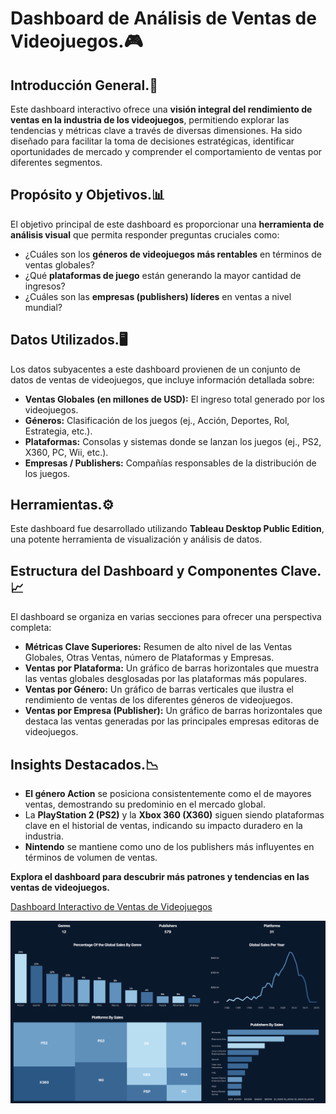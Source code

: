 # Dashboard de Análisis de Ventas de Videojuegos.🎮

## Introducción General.🚀

Este dashboard interactivo ofrece una **visión integral del rendimiento de ventas en la industria de los videojuegos**, permitiendo explorar las tendencias y métricas clave a través de diversas dimensiones. Ha sido diseñado para facilitar la toma de decisiones estratégicas, identificar oportunidades de mercado y comprender el comportamiento de ventas por diferentes segmentos.

## Propósito y Objetivos.📊

El objetivo principal de este dashboard es proporcionar una **herramienta de análisis visual** que permita responder preguntas cruciales como:

* ¿Cuáles son los **géneros de videojuegos más rentables** en términos de ventas globales?
* ¿Qué **plataformas de juego** están generando la mayor cantidad de ingresos?
* ¿Cuáles son las **empresas (publishers) líderes** en ventas a nivel mundial?

## Datos Utilizados.🖥️

Los datos subyacentes a este dashboard provienen de un conjunto de datos de ventas de videojuegos, que incluye información detallada sobre:

* **Ventas Globales (en millones de USD):** El ingreso total generado por los videojuegos.
* **Géneros:** Clasificación de los juegos (ej., Acción, Deportes, Rol, Estrategia, etc.).
* **Plataformas:** Consolas y sistemas donde se lanzan los juegos (ej., PS2, X360, PC, Wii, etc.).
* **Empresas / Publishers:** Compañías responsables de la distribución de los juegos.

## Herramientas.⚙️

Este dashboard fue desarrollado utilizando **Tableau Desktop Public Edition**, una potente herramienta de visualización y análisis de datos.

## Estructura del Dashboard y Componentes Clave.📈

El dashboard se organiza en varias secciones para ofrecer una perspectiva completa:

* **Métricas Clave Superiores:** Resumen de alto nivel de las Ventas Globales, Otras Ventas, número de Plataformas y Empresas.
* **Ventas por Plataforma:** Un gráfico de barras horizontales que muestra las ventas globales desglosadas por las plataformas más populares.
* **Ventas por Género:** Un gráfico de barras verticales que ilustra el rendimiento de ventas de los diferentes géneros de videojuegos.
* **Ventas por Empresa (Publisher):** Un gráfico de barras horizontales que destaca las ventas generadas por las principales empresas editoras de videojuegos.

## Insights Destacados.📉

* **El género Action** se posiciona consistentemente como el de mayores ventas, demostrando su predominio en el mercado global.
* La **PlayStation 2 (PS2)** y la **Xbox 360 (X360)** siguen siendo plataformas clave en el historial de ventas, indicando su impacto duradero en la industria.
* **Nintendo** se mantiene como uno de los publishers más influyentes en términos de volumen de ventas.

**Explora el dashboard para descubrir más patrones y tendencias en las ventas de videojuegos.**

[Dashboard Interactivo de Ventas de Videojuegos](https://public.tableau.com/app/profile/angel.bernal/viz/DashboardGames_17522885606160/Dashboard1)

![Vista previa del Dashboard de Ventas de Videojuegos](dg.png)
